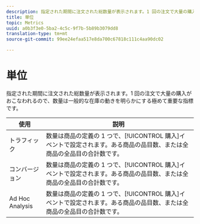 ```yaml
---
description: 指定された期間に注文された総数量が表示されます。1 回の注文で大量の購入がおこなわれるので、数量は一般的な在庫の動きを明らかにする極めて重要な指標です。
title: 単位
topic: Metrics
uuid: a0b3f3e0-5ba2-4c5c-9f7b-5b89b3079dd8
translation-type: tm+mt
source-git-commit: 99ee24efaa517e8da700c67818c111c4aa90dc02

---
```



# 単位

指定された期間に注文された総数量が表示されます。1 回の注文で大量の購入がおこなわれるので、数量は一般的な在庫の動きを明らかにする極めて重要な指標です。

| 使用 | 説明 |
|---|---|
| トラフィック | 数量は商品の定義の 1 つで、[!UICONTROL 購入]イベントで設定されます。ある商品の品目数、または全商品の全品目の合計数です。 |
| コンバージョン | 数量は商品の定義の 1 つで、[!UICONTROL 購入]イベントで設定されます。ある商品の品目数、または全商品の全品目の合計数です。 |
| Ad Hoc Analysis | 数量は商品の定義の 1 つで、[!UICONTROL 購入]イベントで設定されます。ある商品の品目数、または全商品の全品目の合計数です。 |

